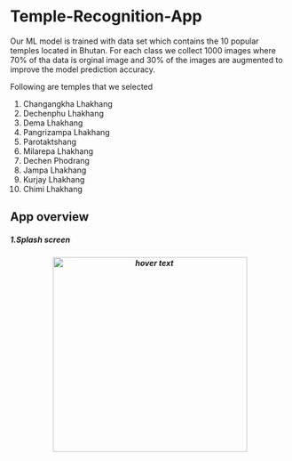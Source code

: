 # Temple-Recognition-App
Our ML model is trained with data set which contains the 10 popular temples located in Bhutan. For each class we collect 1000 images where 70% of tha data is orginal image and 30% of the images are augmented to improve the model prediction accuracy.

Following are temples that we selected
<ol>
                                <li>Changangkha Lhakhang </li>
                                <li>Dechenphu Lhakhang  </li>
                                <li>Dema Lhakhang     </li>
                                <li>Pangrizampa Lhakhang </li>
                                <li>Parotaktshang </li>
                                <li>Milarepa Lhakhang</li>
                                <li>Dechen Phodrang</li>
                                <li>Jampa Lhakhang</li>
                                <li>Kurjay Lhakhang</li>
                                <li>Chimi Lhakhang</li>
  </ol>
  
  <h2>App overview</h2>
  <h5>1.Splash screen<h5>
  <p align="center">
  <img src="https://drive.google.com/file/d/1hXN7IWTMOFt4y39SQtCk67xJFipJXVd-/view?usp=share_link" width="350" title="hover text">
</p>
  
  
  
                       
                                  
                                
                                
                                
                                
                                
                                
                                
